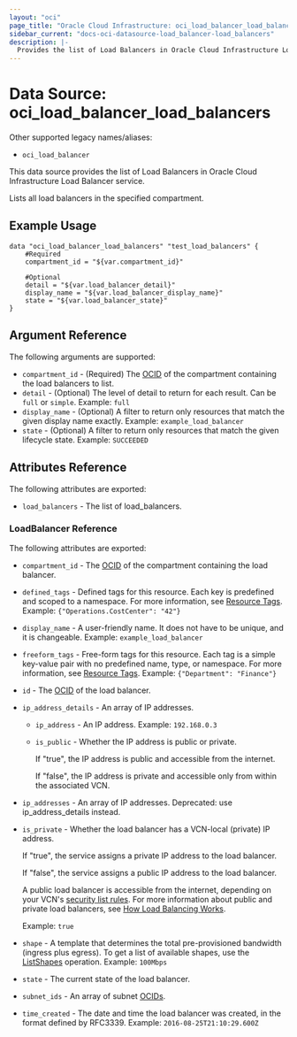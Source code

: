 ```yaml
---
layout: "oci"
page_title: "Oracle Cloud Infrastructure: oci_load_balancer_load_balancers"
sidebar_current: "docs-oci-datasource-load_balancer-load_balancers"
description: |-
  Provides the list of Load Balancers in Oracle Cloud Infrastructure Load Balancer service
---
```


# Data Source: oci_load_balancer_load_balancers
Other supported legacy names/aliases:
  * `oci_load_balancer`

This data source provides the list of Load Balancers in Oracle Cloud Infrastructure Load Balancer service.

Lists all load balancers in the specified compartment.

## Example Usage

```hcl
data "oci_load_balancer_load_balancers" "test_load_balancers" {
	#Required
	compartment_id = "${var.compartment_id}"

	#Optional
	detail = "${var.load_balancer_detail}"
	display_name = "${var.load_balancer_display_name}"
	state = "${var.load_balancer_state}"
}
```

## Argument Reference

The following arguments are supported:

* `compartment_id` - (Required) The [OCID](https://docs.cloud.oracle.com/iaas/Content/General/Concepts/identifiers.htm) of the compartment containing the load balancers to list.
* `detail` - (Optional) The level of detail to return for each result. Can be `full` or `simple`.  Example: `full` 
* `display_name` - (Optional) A filter to return only resources that match the given display name exactly.  Example: `example_load_balancer` 
* `state` - (Optional) A filter to return only resources that match the given lifecycle state.  Example: `SUCCEEDED` 


## Attributes Reference

The following attributes are exported:

* `load_balancers` - The list of load_balancers.

### LoadBalancer Reference

The following attributes are exported:

* `compartment_id` - The [OCID](https://docs.cloud.oracle.com/iaas/Content/General/Concepts/identifiers.htm) of the compartment containing the load balancer.
* `defined_tags` - Defined tags for this resource. Each key is predefined and scoped to a namespace. For more information, see [Resource Tags](https://docs.cloud.oracle.com/iaas/Content/General/Concepts/resourcetags.htm).  Example: `{"Operations.CostCenter": "42"}` 
* `display_name` - A user-friendly name. It does not have to be unique, and it is changeable.  Example: `example_load_balancer` 
* `freeform_tags` - Free-form tags for this resource. Each tag is a simple key-value pair with no predefined name, type, or namespace. For more information, see [Resource Tags](https://docs.cloud.oracle.com/iaas/Content/General/Concepts/resourcetags.htm).  Example: `{"Department": "Finance"}` 
* `id` - The [OCID](https://docs.cloud.oracle.com/iaas/Content/General/Concepts/identifiers.htm) of the load balancer.
* `ip_address_details` - An array of IP addresses. 
	* `ip_address` - An IP address.  Example: `192.168.0.3` 
	* `is_public` - Whether the IP address is public or private.

		If "true", the IP address is public and accessible from the internet.

		If "false", the IP address is private and accessible only from within the associated VCN. 
* `ip_addresses` - An array of IP addresses. Deprecated: use ip_address_details instead.
* `is_private` - Whether the load balancer has a VCN-local (private) IP address.

	If "true", the service assigns a private IP address to the load balancer.

	If "false", the service assigns a public IP address to the load balancer.

	A public load balancer is accessible from the internet, depending on your VCN's [security list rules](https://docs.cloud.oracle.com/iaas/Content/Network/Concepts/securitylists.htm). For more information about public and private load balancers, see [How Load Balancing Works](https://docs.cloud.oracle.com/iaas/Content/Balance/Concepts/balanceoverview.htm#how-load-balancing-works).

	Example: `true` 
* `shape` - A template that determines the total pre-provisioned bandwidth (ingress plus egress). To get a list of available shapes, use the [ListShapes](https://docs.cloud.oracle.com/iaas/api/#/en/loadbalancer/20170115/LoadBalancerShape/ListShapes) operation.  Example: `100Mbps` 
* `state` - The current state of the load balancer. 
* `subnet_ids` - An array of subnet [OCIDs](https://docs.cloud.oracle.com/iaas/Content/General/Concepts/identifiers.htm).
* `time_created` - The date and time the load balancer was created, in the format defined by RFC3339.  Example: `2016-08-25T21:10:29.600Z` 

